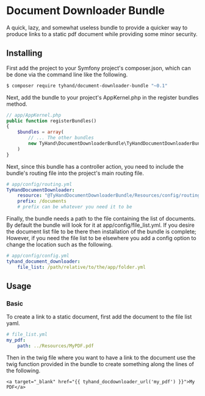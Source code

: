 Document Downloader Bundle
==========================
A quick, lazy, and somewhat useless bundle to provide a quicker way to produce links to a static pdf document while providing some minor security.

Installing
----------
First add the project to your Symfony project's composer.json, which can be done via the command line like the following.
```bash
$ composer require tyhand/document-downloader-bundle "~0.1"
```

Next, add the bundle to your project's AppKernel.php in the register bundles method.
```php
// app/AppKernel.php
public function registerBundles()
{
    $bundles = array(
        // ... The other bundles
        new TyHand\DocumentDownloaderBundle\TyHandDocumentDownloaderBundle()
    )
} 
```

Next, since this bundle has a controller action, you need to include the bundle's routing file into the project's main routing file.
```yaml
# app/config/routing.yml
TyHandDocumentDownloader:
    resource: "@TyHandDocumentDownloaderBundle/Resources/config/routing.yml"
    prefix: /documents
    # prefix can be whatever you need it to be
```

Finally, the bundle needs a path to the file containing the list of documents.  By default the bundle will look for it at app/config/file_list.yml.  If you desire the document list file to be there then installation of the bundle is complete; However, if you need the file list to be elsewhere you add a config option to change the location such as the following.
```yaml
# app/config/config.yml
tyhand_document_downloader:
    file_list: /path/relative/to/the/app/folder.yml
```

Usage
-----
### Basic
To create a link to a static document, first add the document to the file list yaml.
```yaml
# file_list.yml
my_pdf:
    path: ../Resources/MyPDF.pdf
```

Then in the twig file where you want to have a link to the document use the twig function provided in the bundle to create something along the lines of the following.
```twig
<a target="_blank" href="{{ tyhand_docdownloader_url('my_pdf') }}">My PDF</a>
```
